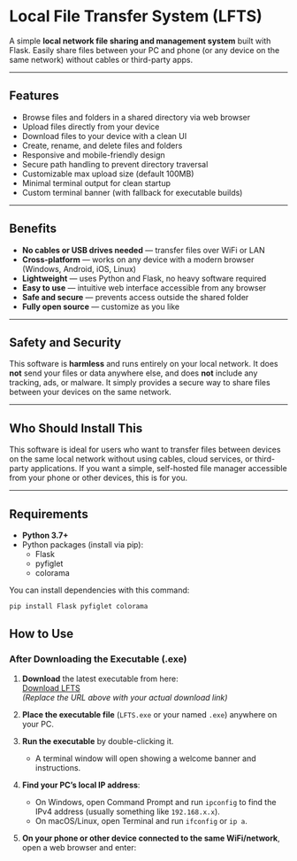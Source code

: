 # Local File Transfer System (LFTS)

A simple **local network file sharing and management system** built with Flask. Easily share files between your PC and phone (or any device on the same network) without cables or third-party apps.

---

## Features

- Browse files and folders in a shared directory via web browser  
- Upload files directly from your device  
- Download files to your device with a clean UI  
- Create, rename, and delete files and folders  
- Responsive and mobile-friendly design  
- Secure path handling to prevent directory traversal  
- Customizable max upload size (default 100MB)  
- Minimal terminal output for clean startup  
- Custom terminal banner (with fallback for executable builds)  

---

## Benefits

- **No cables or USB drives needed** — transfer files over WiFi or LAN  
- **Cross-platform** — works on any device with a modern browser (Windows, Android, iOS, Linux)  
- **Lightweight** — uses Python and Flask, no heavy software required  
- **Easy to use** — intuitive web interface accessible from any browser  
- **Safe and secure** — prevents access outside the shared folder  
- **Fully open source** — customize as you like  
---

## Safety and Security

This software is **harmless** and runs entirely on your local network. It does **not** send your files or data anywhere else, and does **not** include any tracking, ads, or malware. It simply provides a secure way to share files between your devices on the same network.

---

## Who Should Install This

This software is ideal for users who want to transfer files between devices on the same local network without using cables, cloud services, or third-party applications. If you want a simple, self-hosted file manager accessible from your phone or other devices, this is for you.

---
## Requirements

- **Python 3.7+**  
- Python packages (install via pip):  
  - Flask  
  - pyfiglet  
  - colorama  

You can install dependencies with this command:
```bash
pip install Flask pyfiglet colorama
```
## How to Use

### After Downloading the Executable (.exe)

1. **Download** the latest executable from here:  
 [Download LFTS](https://your-download-link.com/LFTS.exe)  
 *(Replace the URL above with your actual download link)*
   
2. **Place the executable file** (`LFTS.exe` or your named `.exe`) anywhere on your PC.

3. **Run the executable** by double-clicking it.  
   - A terminal window will open showing a welcome banner and instructions.

4. **Find your PC’s local IP address**:  
   - On Windows, open Command Prompt and run `ipconfig` to find the IPv4 address (usually something like `192.168.x.x`).  
   - On macOS/Linux, open Terminal and run `ifconfig` or `ip a`.

5. **On your phone or other device connected to the same WiFi/network**, open a web browser and enter:

